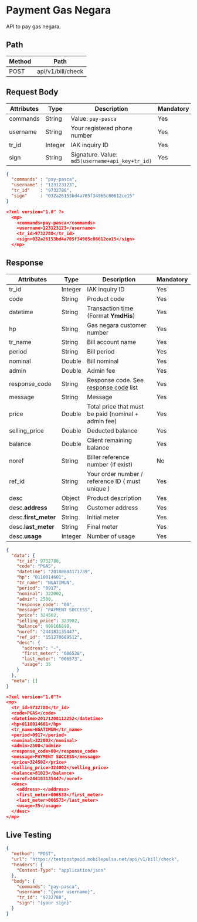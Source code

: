 # Payment Gas Negara

API to pay gas negara.

## Path

Method | Path 
---------|----------
 POST | api/v1/bill/check

## Request Body

<!-- title: Request Attributes -->
Attributes | Type | Description | Mandatory
---------|----------|---------|----------
commands | String | Value: `pay-pasca` | Yes
username | String | Your registered phone number | Yes
tr_id | Integer | IAK inquiry ID | Yes
sign | String | Signature. Value: `md5(username+api_key+tr_id)` | Yes

<!--
type: tab
title: JSON
-->

```json
{
  "commands" : "pay-pasca",
  "username" : "123123123", 
  "tr_id"    : "9732788",
  "sign"     : "032a26153bd4a705f34965c86612ce15"
}
```

<!--
type: tab
title: XML
-->

```json
<?xml version="1.0" ?>
  <mp>
    <commands>pay-pasca</commands>
    <username>123123123</username>
    <tr_id>9732788</tr_id>
    <sign>032a26153bd4a705f34965c86612ce15</sign>
  </mp>
```
<!-- type: tab-end -->

## Response

<!-- title: Response Attributes -->
Attributes | Type | Description | Mandatory
---------|----------|---------|----------
tr_id | Integer | IAK inquiry ID | Yes
code | String | Product code | Yes
datetime | String | Transaction time (Format **YmdHis**) | Yes 
hp | String | Gas negara customer number | Yes
tr_name | String | Bill account name | Yes
period | String | Bill period | Yes
nominal | Double | Bill nominal | Yes
admin | Double | Admin fee | Yes
response_code | String | Response code. See [response code](../../../response-code.md) list | Yes
message | String | Message | Yes
price | Double | Total price that must be paid (nominal + admin fee) | Yes
selling_price | Double | Deducted balance | Yes
balance | Double | Client remaining balance | Yes
noref | String | Biller reference number (if exist) | No
ref_id | String | Your order number / reference ID ( must unique ) | Yes
desc | Object | Product description | Yes
desc.**address** | String | Customer address | Yes
desc.**first_meter** | String | Initial meter | Yes
desc.**last_meter** | String | Final meter | Yes
desc.**usage** | Integer | Number of usage | Yes

<!--
type: tab
title: JSON
-->

```json
{
  "data": {
    "tr_id": 9732788,
    "code": "PGAS",
    "datetime": "20180803171739",
    "hp": "0110014601",
    "tr_name": "NGATIMUN",
    "period": "0917",
    "nominal": 322002,
    "admin": 2500,
    "response_code": "00",
    "message": "PAYMENT SUCCESS",
    "price": 324502,
    "selling_price": 323902,
    "balance": 999166898,
    "noref": "244183135447",
    "ref_id": "151270689512",
    "desc": {
      "address": "-",
      "first_meter": "006538",
      "last_meter": "006573",
      "usage": 35
    }
  },
  "meta": []
}
```

<!--
type: tab
title: XML
-->

```json
<?xml version="1.0"?>
<mp>
  <tr_id>9732788</tr_id>
  <code>PGAS</code>
  <datetime>20171208112252</datetime>
  <hp>0110014601</hp>
  <tr_name>NGATIMUN</tr_name>
  <period>0917</period>
  <nominal>322002</nominal>
  <admin>2500</admin>
  <response_code>00</response_code>
  <message>PAYMENT SUCCESS</message>
  <price>324502</price>
  <selling_price>324002</selling_price>
  <balance>81023</balance>
  <noref>244183135447</noref>
  <desc>
    <address>-</address>
    <first_meter>006538</first_meter>
    <last_meter>006573</last_meter>
    <usage>35</usage>
  </desc>
</mp>
```
<!-- type: tab-end -->

## Live Testing

```json http
{
  "method": "POST",
  "url": "https://testpostpaid.mobilepulsa.net/api/v1/bill/check",
  "headers": {
    "Content-Type": "application/json"
  },
  "body": {
    "commands": "pay-pasca",
    "username": "{your username}",
    "tr_id": "9732788",
    "sign": "{your sign}"
  }
}
```
